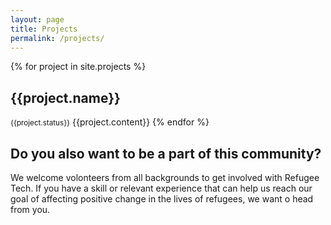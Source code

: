 ```yaml
---
layout: page
title: Projects
permalink: /projects/
---
```


<div class="container">
  {% for project in site.projects %}
    <h2>{{project.name}}</h2>
    <small>{{project.status}}</small>
    {{project.content}}
  {% endfor %}
</div>

<div class="container">
  <h2>Do you also want to be a part of this community?</h2>
  <p>We welcome volonteers from all backgrounds to get involved with Refugee Tech. If you have a skill or relevant experience that can help us reach our goal of affecting positive change in the lives of refugees, we want o head from you.</p>
</div>
